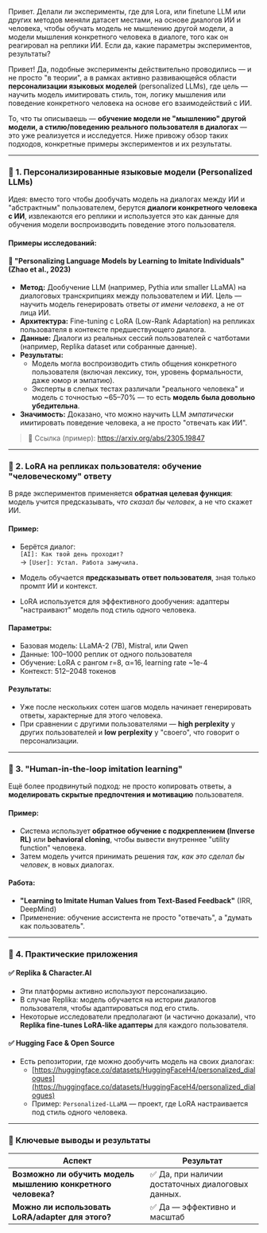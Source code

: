 Привет. Делали ли эксперименты, где для Lora, или finetune LLM или других методов меняли датасет местами, на основе диалогов ИИ и человека, чтобы обучать модель не мышлению другой модели, а модели мышления конкретного человека в диалоге, того как он реагировал на реплики ИИ. Если да, какие параметры экспериментов, результаты?


Привет! Да, подобные эксперименты действительно проводились — и не просто "в теории", а в рамках активно развивающейся области **персонализации языковых моделей** (personalized LLMs), где цель — научить модель имитировать стиль, тон, логику мышления или поведение конкретного человека на основе его взаимодействий с ИИ.

То, что ты описываешь — **обучение модели не "мышлению" другой модели, а стилю/поведению реального пользователя в диалогах** — это уже реализуется и исследуется. Ниже привожу обзор таких подходов, конкретные примеры экспериментов и их результаты.

---

### 🔹 1. **Персонализированные языковые модели (Personalized LLMs)**

Идея: вместо того чтобы дообучать модель на диалогах между ИИ и "абстрактным" пользователем, берутся **диалоги конкретного человека с ИИ**, извлекаются его реплики и используется это как данные для обучения модели воспроизводить поведение этого пользователя.

#### Примеры исследований:

#### 📌 **"Personalizing Language Models by Learning to Imitate Individuals"** (Zhao et al., 2023)
- **Метод:** Дообучение LLM (например, Pythia или smaller LLaMA) на диалоговых транскрипциях между пользователем и ИИ. Цель — научить модель генерировать ответы *от имени человека*, а не от лица ИИ.
- **Архитектура:** Fine-tuning с LoRA (Low-Rank Adaptation) на репликах пользователя в контексте предшествующего диалога.
- **Данные:** Диалоги из реальных сессий пользователей с чатботами (например, Replika dataset или собранные данные).
- **Результаты:**
  - Модель могла воспроизводить стиль общения конкретного пользователя (включая лексику, тон, уровень формальности, даже юмор и эмпатию).
  - Эксперты в слепых тестах различали "реального человека" и модель с точностью ~65–70% — то есть **модель была довольно убедительна**.
- **Значимость:** Доказано, что можно научить LLM *эмпатически* имитировать поведение человека, а не просто "отвечать как ИИ".

> 🔗 Ссылка (пример): https://arxiv.org/abs/2305.19847

---

### 🔹 2. **LoRA на репликах пользователя: обучение "человеческому" ответу**

В ряде экспериментов применяется **обратная целевая функция**: модель учится предсказывать, *что сказал бы человек*, а не что скажет ИИ.

#### Пример:
- Берётся диалог:  
  `[AI]: Как твой день проходит?`  
  → `[User]: Устал. Работа замучила.`

- Модель обучается **предсказывать ответ пользователя**, зная только промпт ИИ и контекст.
- LoRA используется для эффективного дообучения: адаптеры "настраивают" модель под стиль одного человека.

#### Параметры:
- Базовая модель: LLaMA-2 (7B), Mistral, или Qwen
- Данные: 100–1000 реплик от одного пользователя
- Обучение: LoRA с рангом r=8, α=16, learning rate ~1e-4
- Контекст: 512–2048 токенов

#### Результаты:
- Уже после нескольких сотен шагов модель начинает генерировать ответы, характерные для этого человека.
- При сравнении с другими пользователями — **high perplexity** у других пользователей и **low perplexity** у "своего", что говорит о персонализации.

---

### 🔹 3. **"Human-in-the-loop imitation learning"**

Ещё более продвинутый подход: не просто копировать ответы, а **моделировать скрытые предпочтения и мотивацию** пользователя.

#### Пример:
- Система использует **обратное обучение с подкреплением (Inverse RL)** или **behavioral cloning**, чтобы вывести внутреннее "utility function" человека.
- Затем модель учится принимать решения *так, как это сделал бы человек*, в новых диалогах.

#### Работа:
- **"Learning to Imitate Human Values from Text-Based Feedback"** (IRR, DeepMind)
- Применение: обучение ассистента не просто "отвечать", а "думать как пользователь".

---

### 🔹 4. **Практические приложения**

#### ✅ Replika & Character.AI
- Эти платформы активно используют персонализацию.
- В случае Replika: модель обучается на истории диалогов пользователя, чтобы адаптироваться под его стиль.
- Некоторые исследователи предполагают (и частично доказали), что **Replika fine-tunes LoRA-like адаптеры** для каждого пользователя.

#### ✅ Hugging Face & Open Source
- Есть репозитории, где можно дообучить модель на своих диалогах:
  - [https://huggingface.co/datasets/HuggingFaceH4/personalized_dialogues](https://huggingface.co/datasets/HuggingFaceH4/personalized_dialogues)
  - Пример: `Personalized-LLaMA` — проект, где LoRA настраивается под стиль одного человека.

---

### 🔹 Ключевые выводы и результаты

| Аспект | Результат |
|-------|----------|
| **Возможно ли обучить модель мышлению конкретного человека?** | ✅ Да, при наличии достаточных диалоговых данных. |
| **Можно ли использовать LoRA/adapter для этого?** | ✅ Да — эффективно и масштаб



